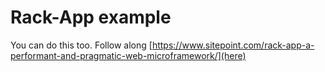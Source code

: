 # Rack-App example

You can do this too. Follow along [https://www.sitepoint.com/rack-app-a-performant-and-pragmatic-web-microframework/](here)
